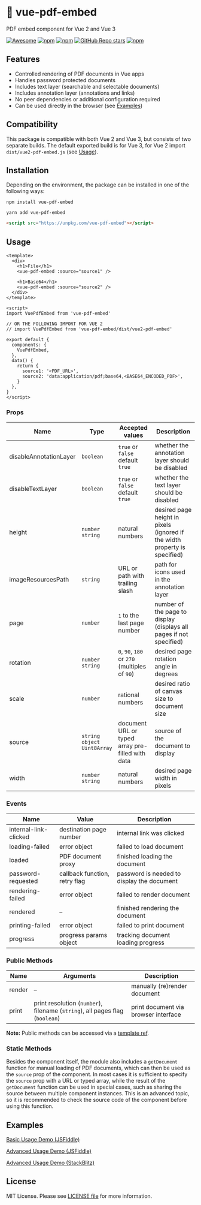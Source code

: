# 📄 vue-pdf-embed

PDF embed component for Vue 2 and Vue 3

[![Awesome](https://raw.githubusercontent.com/sindresorhus/awesome/main/media/mentioned-badge.svg)](https://github.com/vuejs/awesome-vue)
[![npm](https://img.shields.io/npm/v/vue-pdf-embed)](https://npmjs.com/package/vue-pdf-embed)
[![npm](https://img.shields.io/npm/dm/vue-pdf-embed)](https://npmjs.com/package/vue-pdf-embed)
[![GitHub Repo stars](https://img.shields.io/github/stars/hrynko/vue-pdf-embed)](https://github.com/hrynko/vue-pdf-embed)
[![npm](https://img.shields.io/npm/l/vue-pdf-embed)](https://github.com/hrynko/vue-pdf-embed/blob/master/LICENSE)

## Features

- Controlled rendering of PDF documents in Vue apps
- Handles password protected documents
- Includes text layer (searchable and selectable documents)
- Includes annotation layer (annotations and links)
- No peer dependencies or additional configuration required
- Can be used directly in the browser (see [Examples](#examples))

## Compatibility

This package is compatible with both Vue 2 and Vue 3, but consists of two separate builds. The default exported build is for Vue 3, for Vue 2 import `dist/vue2-pdf-embed.js` (see [Usage](#usage)).

## Installation

Depending on the environment, the package can be installed in one of the following ways:

```shell
npm install vue-pdf-embed
```

```shell
yarn add vue-pdf-embed
```

```html
<script src="https://unpkg.com/vue-pdf-embed"></script>
```

## Usage

```vue
<template>
  <div>
    <h1>File</h1>
    <vue-pdf-embed :source="source1" />

    <h1>Base64</h1>
    <vue-pdf-embed :source="source2" />
  </div>
</template>

<script>
import VuePdfEmbed from 'vue-pdf-embed'

// OR THE FOLLOWING IMPORT FOR VUE 2
// import VuePdfEmbed from 'vue-pdf-embed/dist/vue2-pdf-embed'

export default {
  components: {
    VuePdfEmbed,
  },
  data() {
    return {
      source1: '<PDF_URL>',
      source2: 'data:application/pdf;base64,<BASE64_ENCODED_PDF>',
    }
  },
}
</script>
```

### Props

| Name                   | Type                                     | Accepted values                                  | Description                                                                |
| ---------------------- | ---------------------------------------- | ------------------------------------------------ | -------------------------------------------------------------------------- |
| disableAnnotationLayer | `boolean`                                | `true` or `false` default `true`                 | whether the annotation layer should be disabled                            |
| disableTextLayer       | `boolean`                                | `true` or `false`  default `true`                | whether the text layer should be disabled                                  |
| height                 | `number` <br> `string`                   | natural numbers                                  | desired page height in pixels (ignored if the width property is specified) |
| imageResourcesPath     | `string`                                 | URL or path with trailing slash                  | path for icons used in the annotation layer                                |
| page                   | `number`                                 | `1` to the last page number                      | number of the page to display (displays all pages if not specified)        |
| rotation               | `number` <br> `string`                   | `0`, `90`, `180` or `270` (multiples of `90`)    | desired page rotation angle in degrees                                     |
| scale                  | `number`                                 | rational numbers                                 | desired ratio of canvas size to document size                              |
| source                 | `string` <br> `object` <br> `Uint8Array` | document URL or typed array pre-filled with data | source of the document to display                                          |
| width                  | `number` <br> `string`                   | natural numbers                                  | desired page width in pixels                                               |

### Events

| Name                  | Value                         | Description                                |
| --------------------- | ----------------------------- | ------------------------------------------ |
| internal-link-clicked | destination page number       | internal link was clicked                  |
| loading-failed        | error object                  | failed to load document                    |
| loaded                | PDF document proxy            | finished loading the document              |
| password-requested    | callback function, retry flag | password is needed to display the document |
| rendering-failed      | error object                  | failed to render document                  |
| rendered              | –                             | finished rendering the document            |
| printing-failed       | error object                  | failed to print document                   |
| progress              | progress params object        | tracking document loading progress         |

### Public Methods

| Name   | Arguments                                                                    | Description                          |
| ------ | ---------------------------------------------------------------------------- | ------------------------------------ |
| render | –                                                                            | manually (re)render document         |
| print  | print resolution (`number`), filename (`string`), all pages flag (`boolean`) | print document via browser interface |

**Note:** Public methods can be accessed via a [template ref](https://vuejs.org/guide/essentials/template-refs.html).

### Static Methods

Besides the component itself, the module also includes a `getDocument` function for manual loading of PDF documents, which can then be used as the `source` prop of the component. In most cases it is sufficient to specify the `source` prop with a URL or typed array, while the result of the `getDocument` function can be used in special cases, such as sharing the source between multiple component instances. This is an advanced topic, so it is recommended to check the source code of the component before using this function.

## Examples

[Basic Usage Demo (JSFiddle)](https://jsfiddle.net/hrynko/ct6p8r7k)

[Advanced Usage Demo (JSFiddle)](https://jsfiddle.net/hrynko/we7p5uq4)

[Advanced Usage Demo (StackBlitz)](https://stackblitz.com/fork/vue-pdf-embed)

## License

MIT License. Please see [LICENSE file](LICENSE) for more information.
